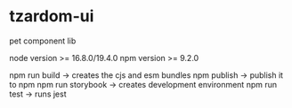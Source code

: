 # tzardom-ui
pet component lib

node version    >= 16.8.0/19.4.0
npm version     >= 9.2.0

npm run build       -> creates the cjs and esm bundles
npm publish         -> publish it to npm
npm run storybook   -> creates development environment
npm run test        -> runs jest